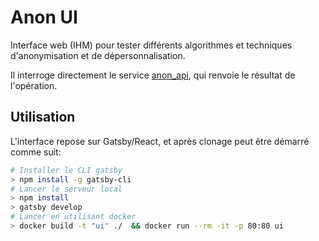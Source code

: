 # Anon UI
Interface web (IHM) pour tester différents algorithmes et techniques d'anonymisation et de dépersonnalisation.

Il interroge directement le service [anon_api](https://github.com/openjusticebe/anon_api), qui renvoie le résultat de l'opération.

## Utilisation
L'interface repose sur Gatsby/React, et après clonage peut être démarré comme suit:
```bash
# Installer le CLI gatsby
> npm install -g gatsby-cli
# Lancer le serveur local
> npm install
> gatsby develop
# Lancer en utilisant docker
> docker build -t "ui" ./  && docker run --rm -it -p 80:80 ui 
```
